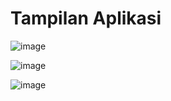 # Tampilan Aplikasi

![image]([https://github.com/indrayyana/Belajar-Penerapan-ML-dengan-Google-Cloud-Submission/assets/93801579/7c9a92ad-0888-48fc-b122-0a1a2c183af6](https://github.com/alphacoderds/Belajar-Penerapan-Machine-Learning-dengan-Google-Cloud/blob/main/src/Screenshot%202024-12-22%20143034.png))

![image]([https://github.com/indrayyana/Belajar-Penerapan-ML-dengan-Google-Cloud-Submission/assets/93801579/a0c84fab-3c28-41d7-99eb-864ba0048bfc](https://github.com/alphacoderds/Belajar-Penerapan-Machine-Learning-dengan-Google-Cloud/blob/main/src/Screenshot%202024-12-22%20143118.png))

![image]([https://github.com/indrayyana/Belajar-Penerapan-ML-dengan-Google-Cloud-Submission/assets/93801579/8081795d-9ec8-4699-85c4-7676cec80f6b](https://github.com/alphacoderds/Belajar-Penerapan-Machine-Learning-dengan-Google-Cloud/blob/main/src/Screenshot%202024-12-22%20143150.png))

